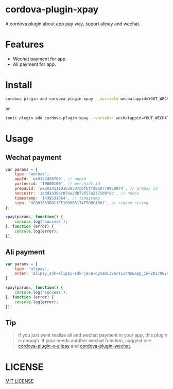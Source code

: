 # cordova-plugin-xpay

A cordova plugin about app pay way, suport alipay and wechat.

# Features

- Wechat payment for app.
-  Ali payment for app.

# Install
```bash
cordova plugin add cordova-plugin-xpay --variable wechatappid=YOUT_WECHATAPPID --variable aliappid=YOUT_ALIPAYAPPID
```

or

```bash
ionic plugin add cordova-plugin-xpay --variable wechatappid=YOUT_WECHATAPPID --variable aliappid=YOUT_ALIPAYAPPID
```

# Usage

## Wechat payment

```Javascript
var params = {
    type: 'wechat',
    appId: 'wx0123456789', // appid
    partnerid: '10000100', // merchant id
    prepayid: 'wx201411101639507cbf6ffd8b0779950874', // prepay id
    noncestr: '1add1a30ac87aa2db72f57a2375d8fec', // nonce
    timestamp: '1439531364', // timestamp
    sign: '0CB01533B8C1EF103065174F50BCA001', // signed string
};

xpay(params, function() {
    console.log('success');
}, function (error) {
    console.log(error);
});
```

## Ali payment

```Javascript
var params = {
    type: 'alipay',
    order: 'alipay_sdk=alipay-sdk-java-dynamicVersionNo&app_id=2017062907602740&...', // this string return by back-end
}

xpay(params, function() {
    console.log('success');
}, function (error) {
    console.log(error);
});
```
## Tip

> If you just want realize ali and wechat payment in your app, this plugin is enough. 
> If your needs another wechat function, suggest use [cordova-plugin-x-alipay](https://github.com/daihere1993/cordova-plugin-x-alipay) and [cordova-plugin-wechat](https://github.com/xu-li/cordova-plugin-wechat).

# LICENSE

[MIT LICENSE](http://opensource.org/licenses/MIT)

